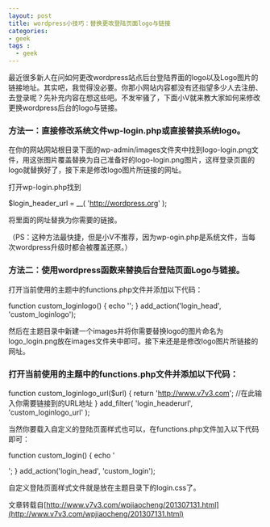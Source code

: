 ```yaml
---
layout: post
title: wordpress小技巧：替换更改登陆页面logo与链接
categories:
- geek
tags :
  - geek
---
```





最近很多新人在问如何更改wordpress站点后台登陆界面的logo以及Logo图片的链接地址。其实吧，我觉得没必要。你那小网站内容都没有还指望多少人去注册、去登录呢？先补充内容在想这些吧。不发牢骚了，下面小V就来教大家如何来修改更换wordpress后台的logo与链接。

### 方法一：直接修改系统文件wp-login.php或直接替换系统logo。

在你的网站网站根目录下面的wp-admin/images文件夹中找到logo-login.png文件，用这张图片覆盖替换为自己准备好的logo-login.png图片，这样登录页面的logo就替换好了，接下来是修改logo图片所链接的网址。

打开wp-login.php找到

$login_header_url   = __( 'http://wordpress.org' );

将里面的网址替换为你需要的链接。

（PS：这种方法最快捷，但是小V不推荐，因为wp-ogin.php是系统文件，当每次wordpress升级时都会被覆盖还原。）

### 方法二：使用wordpress函数来替换后台登陆页面Logo与链接。

打开当前使用的主题中的functions.php文件并添加以下代码：

function custom_loginlogo() {
    echo '<style type="text/css"> h1 a {background-image: url('.get_bloginfo('template_directory').'/images/logo_login.png) !important; } </style>';
    }
add_action('login_head', 'custom_loginlogo');

然后在主题目录中新建一个images并将你需要替换logo的图片命名为logo_login.png放在images文件夹中即可。接下来还是是修改logo图片所链接的网址。

### 打开当前使用的主题中的functions.php文件并添加以下代码：

function custom_loginlogo_url($url) {
    return 'http://www.v7v3.com'; //在此输入你需要链接到的URL地址
}
add_filter( 'login_headerurl', 'custom_loginlogo_url' );

当然你要载入自定义的登陆页面样式也可以，在functions.php文件加入以下代码即可：

function custom_login() { echo '       
<link href="' . get_bloginfo('template_directory') . '/login.css" rel="stylesheet" type="text/css" />'; }
add_action('login_head', 'custom_login');

自定义登陆页面样式文件就是放在主题目录下的login.css了。


文章转载自[http://www.v7v3.com/wpjiaocheng/201307131.html](http://www.v7v3.com/wpjiaocheng/201307131.html)
